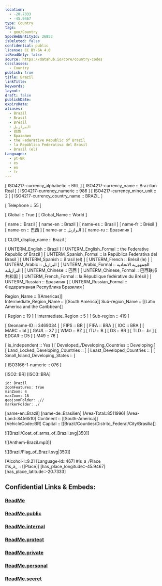 ```yaml
---
location:
  - -20.7333
  - -45.9467
type: Country
tags:
  - geo/Country
SpocWebEntityId: 26853
isDeleted: false
confidential: public
license: CC BY-SA 4.0
isReadOnly: false
source: https://datahub.io/core/country-codes
cssclasses:
  - Country
publish: true
title: Brazil
linkTitle:
keywords:
layout:
draft: false
publishDate:
expiryDate:
aliases:
  - Brazil
  - Brasil
  - Brésil
  - البرازيل
  - 巴西
  - Бразилия
  - the Federative Republic of Brazil
  - la República Federativa del Brasil
  - Brasil (el)
Languages:
  - pt-BR
  - es
  - en
  - fr
---
```



[	ISO4217-currency_alphabetic	 :: BRL ] 
[	ISO4217-currency_name	 :: Brazilian Real ] 
[	ISO4217-currency_numeric	 :: 986 ] 
[	ISO4217-currency_minor_unit	 :: 2 ] 
[	ISO4217-currency_country_name	 :: BRAZIL ] 

[	Telephone	 :: 55 ] 

[	Global	 :: True ] 
[	Global_Name	 :: World ] 

[	name	 :: Brazil ] 
[	name-en	 :: Brazil ] 
[	name-es	 :: Brasil ] 
[	name-fr	 :: Brésil ] 
[	name-cn	 :: 巴西 ] 
[	name-ar	 :: البرازيل ] 
[	name-ru	 :: Бразилия ] 

[	CLDR_display_name	 :: Brazil ] 

[	UNTERM_English	 :: Brazil ] 
[	UNTERM_English_Formal	 :: the Federative Republic of Brazil ] 
[	UNTERM_Spanish_Formal	 :: la República Federativa del Brasil ] 
[	UNTERM_Spanish	 :: Brasil (el) ] 
[	UNTERM_French	 :: Brésil (le) ] 
[	UNTERM_Arabic	 :: البرازيل ] 
[	UNTERM_Arabic_Formal	 :: الجمهورية الاتحادية البرازيلية ] 
[	UNTERM_Chinese	 :: 巴西 ] 
[	UNTERM_Chinese_Formal	 :: 巴西联邦共和国 ] 
[	UNTERM_French_Formal	 :: la République fédérative du Brésil ] 
[	UNTERM_Russian	 :: Бразилия ] 
[	UNTERM_Russian_Formal	 :: Федеративная Республика Бразилия ] 

Region_Name ::  [[Americas]]  
Intermediate_Region_Name ::  [[South America]] 
Sub-region_Name ::  [[Latin America and the Caribbean]] 

[	Region	 :: 19 ] 
[	Intermediate_Region	 :: 5 ] 
[	Sub-region	 :: 419 ] 

[	Geoname-ID	 :: 3469034 ] 
[	FIPS	 :: BR ] 
[	FIFA	 :: BRA ] 
[	IOC	 :: BRA ] 
[	MARC	 :: bl ] 
[	GAUL	 :: 37 ] 
[	WMO	 :: BZ ] 
[	ITU	 :: B ] 
[	DS	 :: BR ] 
[	TLD	 :: .br ] 
[	EDGAR	 :: D5 ] 
[	M49	 :: 76 ] 

[	is_independent	 :: Yes ] 
[	Developed_/Developing_Countries	 :: Developing ] 
[	Land_Locked_Developing_Countries	 ::  ] 
[	Least_Developed_Countries	 ::  ] 
[	Small_Island_Developing_States	 ::  ] 

[	ISO3166-1-numeric	 :: 076 ] 



[ISO2::BR] 
[ISO3::BRA] 

```leaflet
id: Brazil
zoomFeatures: true 
minZoom: 4 
maxZoom: 18
geojsonFolder: .//
markerFolder: ./
```

[name-en::Brazil] 
[name-de::Brasilien] 
[Area-Total::8511996] 
[Area-Land::8456510] 
Continent :: [[South-America]]  
[VehicleCode::BR] 
Capital :: [[Brazil/Counties/Distrito_Federal/City/Brasilia]]  

![[Brazil/Coat_of_arms_of_Brazil.svg|350]] 

![[Anthem-Brazil.mp3]] 

![[Brazil/Flag_of_Brazil.svg|350]] 

[Alcohol-l::9.2] 
[Language-Id::467] 
#is_a_/Place  
#is_a_ :: [[Place]] 
[has_place_longitude::-45.9467] 
[has_place_latitude::-20.7333] 


## Confidential Links & Embeds: 

### [ReadMe](/_Standards/Earth/Continent/America~South/Brazil/ReadMe.md) 

### [ReadMe.public](/_public/Earth/Continent/America~South/Brazil/ReadMe.public.md) 

### [ReadMe.internal](/_internal/Earth/Continent/America~South/Brazil/ReadMe.internal.md) 

### [ReadMe.protect](/_protect/Earth/Continent/America~South/Brazil/ReadMe.protect.md) 

### [ReadMe.private](/_private/Earth/Continent/America~South/Brazil/ReadMe.private.md) 

### [ReadMe.personal](/_personal/Earth/Continent/America~South/Brazil/ReadMe.personal.md) 

### [ReadMe.secret](/_secret/Earth/Continent/America~South/Brazil/ReadMe.secret.md)

